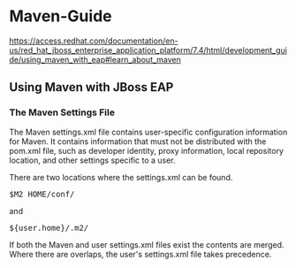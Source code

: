 # Maven-Guide

https://access.redhat.com/documentation/en-us/red_hat_jboss_enterprise_application_platform/7.4/html/development_guide/using_maven_with_eap#learn_about_maven

## Using Maven with JBoss EAP
### The Maven Settings File
The Maven settings.xml file contains user-specific configuration information for Maven. It contains information that must not be distributed with the pom.xml file, such as developer identity, proxy information, local repository location, and other settings specific to a user.

There are two locations where the settings.xml can be found.
<pre>
$M2_HOME/conf/ 
</pre>
and
<pre>
${user.home}/.m2/
</pre>

If both the Maven and user settings.xml files exist the contents are merged. Where there are overlaps, the user's settings.xml file takes precedence. 